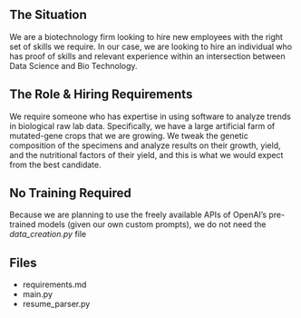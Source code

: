 ## The Situation

We are a biotechnology firm looking to hire new employees with the right set of skills we require. In our case, we are looking to hire an individual who has proof of skills and relevant experience within an intersection between Data Science and Bio Technology.

## The Role & Hiring Requirements

We require someone who has expertise in using software to analyze trends in biological raw lab data. Specifically, we have a large artificial farm of mutated-gene crops that we are growing. We tweak the genetic composition of the specimens and analyze results on their growth, yield, and the nutritional factors of their yield, and this is what we would expect from the best candidate.

## No Training Required

Because we are planning to use the freely available APIs of OpenAI’s pre-trained models (given our own custom prompts), we do not need the *data_creation.py* file

## Files

- requirements.md
- main.py
- resume_parser.py
